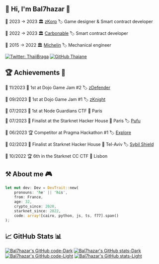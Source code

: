 ## 🤖 Hi, I'm Bal7hazar 👋

📅 2023 → 2023 🏛️ [zKorp](https://github.com/z-korp) 🏷️ Game designer & Smart contract developer

📅 2022 → 2023 🏛️ [Carbonable](https://www.carbonable.io/) 🏷️ Smart contract developer

📅 2015 → 2022 🏛️ [Michelin](https://www.michelin.com/) 🏷️ Mechanical engineer

[![Twitter: ThaiiBraga](https://img.shields.io/twitter/follow/bal7hazar?style=social)](https://twitter.com/bal7hazar)
[![GitHub Thaiane](https://img.shields.io/github/followers/bal7hazar?label=follow&style=social)](https://github.com/bal7hazar)

## 🏆 Achievements 🏅

📅 11/2023 🥇 1st at Dojo Game Jam #2 🏷️ [zDefender](https://github.com/z-korp/zdefender-contracts)

📅 09/2023 🥇 1st at Dojo Game Jam #1 🏷️ [zKnight](https://github.com/z-korp/zknight-contracts)

📅 07/2023 🥇 1st at Node Guardians CTF 📍 Paris

📅 07/2023 🏅 Finalist at the Starknet Hacker House 📍 Paris 🏷️ [Pufu](https://github.com/carbonable-labs/pufu)

📅 06/2023 🏆 Competitor at Pragma Hackathon #1 🏷️ [Explore](https://github.com/StarkExplore/Explore)

📅 02/2023 🏅 Finalist at Starknet Hacker House 📍 Tel-Aviv 🏷️ [Sybil Shield](https://github.com/carbonable-labs/sybil-shield)

📅 10/2022 🏆 6th in the Starknet CC CTF 📍 Lisbon

## ⚒️ About me 🎮

```rust
let mut dev: Dev = DevTrait::new(
    pronouns: 'he' || 'his',
    from: France,
    age: 32,
    crypto_since: 2020,
    starknet_since: 2022,
    code: array![cairo, python, js, ts, f77].span()
);
```

## 📈 GitHub Stats 📊

[![Bal7hazar's GitHub code-Dark](https://github-readme-stats.vercel.app/api/top-langs/?username=bal7hazar&show_icons=true&theme=dark&count_private=true&langs_count=3&hide=html,javascript,css#gh-dark-mode-only)](https://github.com/bal7hazar#gh-dark-mode-only)
[![Bal7hazar's GitHub stats-Dark](https://github-readme-stats.vercel.app/api?username=bal7hazar&show_icons=true&theme=dark&line_height=27#gh-dark-mode-only)](https://github.com/bal7hazar#gh-dark-mode-only)
[![Bal7hazar's GitHub code-Light](https://github-readme-stats.vercel.app/api/top-langs/?username=bal7hazar&show_icons=true&theme=default&count_private=true&langs_count=3&hide=html,javascript,css#gh-light-mode-only)](https://github.com/bal7hazar#gh-light-mode-only)
[![Bal7hazar's GitHub stats-Light](https://github-readme-stats.vercel.app/api?username=bal7hazar&show_icons=true&theme=default&line_height=27#gh-light-mode-only)](https://github.com/bal7hazar#gh-light-mode-only)

